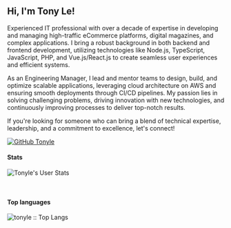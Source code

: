 <h2>Hi, I'm Tony Le!</h2>
<p>Experienced IT professional with over a decade of expertise in developing and managing high-traffic eCommerce platforms, digital magazines, and complex applications. I bring a robust background in both backend and frontend development, utilizing technologies like Node.js, TypeScript, JavaScript, PHP, and Vue.js/React.js to create seamless user experiences and efficient systems.<br/>

As an Engineering Manager, I lead and mentor teams to design, build, and optimize scalable applications, leveraging cloud architecture on AWS and ensuring smooth deployments through CI/CD pipelines. My passion lies in solving challenging problems, driving innovation with new technologies, and continuously improving processes to deliver top-notch results.<br/>

If you're looking for someone who can bring a blend of technical expertise, leadership, and a commitment to excellence, let's connect!</p>

[![GitHub Tonyle](https://img.shields.io/github/followers/tonyle?label=follow&style=social)](https://github.com/tonyle)


<h4 >Stats</h4>

![Tonyle's User Stats](https://github-readme-stats.vercel.app/api?username=tonyle&show_icons=true&title_color=fff&icon_color=79ff97&text_color=9f9f9f&bg_color=151515)

</br>
<h4 >Top languages</h4>

<img src="https://github-readme-stats.vercel.app/api/top-langs/?username=tonyle&langs_count=10&theme=tokyonight&layout=compact" alt="tonyle :: Top Langs" />
